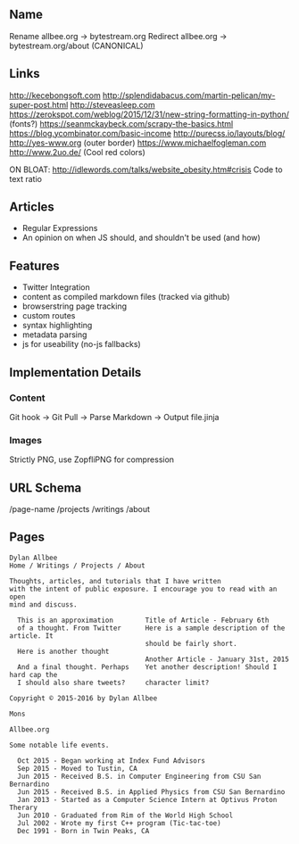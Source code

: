 ## Name
Rename allbee.org -> bytestream.org
Redirect allbee.org -> bytestream.org/about (CANONICAL)

## Links
http://kecebongsoft.com
http://splendidabacus.com/martin-pelican/my-super-post.html
http://steveasleep.com
https://zerokspot.com/weblog/2015/12/31/new-string-formatting-in-python/ (fonts?)
https://seanmckaybeck.com/scrapy-the-basics.html
https://blog.ycombinator.com/basic-income
http://purecss.io/layouts/blog/
http://yes-www.org (outer border)
https://www.michaelfogleman.com
http://www.2uo.de/ (Cool red colors)

ON BLOAT:
http://idlewords.com/talks/website_obesity.htm#crisis
Code to text ratio

## Articles
- Regular Expressions
- An opinion on when JS should, and shouldn't be used (and how)

## Features
- Twitter Integration
- content as compiled markdown files (tracked via github)
- browserstring page tracking
- custom routes
- syntax highlighting
- metadata parsing
- js for useability (no-js fallbacks)

## Implementation Details

### Content
Git hook -> Git Pull -> Parse Markdown -> Output file.jinja

### Images
Strictly PNG, use ZopfliPNG for compression


## URL Schema
/page-name
/projects
/writings
/about

## Pages

``` INDEX
Dylan Allbee
Home / Writings / Projects / About

Thoughts, articles, and tutorials that I have written
with the intent of public exposure. I encourage you to read with an open
mind and discuss.

  This is an approximation        Title of Article - February 6th
  of a thought. From Twitter      Here is a sample description of the article. It
                                  should be fairly short.
  Here is another thought
                                  Another Article - January 31st, 2015
  And a final thought. Perhaps    Yet another description! Should I hard cap the
  I should also share tweets?     character limit?

Copyright © 2015-2016 by Dylan Allbee
```

``` Projects
Mons

Allbee.org
```

``` ABOUT
Some notable life events.

  Oct 2015 - Began working at Index Fund Advisors
  Sep 2015 - Moved to Tustin, CA
  Jun 2015 - Received B.S. in Computer Engineering from CSU San Bernardino
  Jun 2015 - Received B.S. in Applied Physics from CSU San Bernardino
  Jan 2013 - Started as a Computer Science Intern at Optivus Proton Therary
  Jun 2010 - Graduated from Rim of the World High School
  Jul 2002 - Wrote my first C++ program (Tic-tac-toe)
  Dec 1991 - Born in Twin Peaks, CA
```